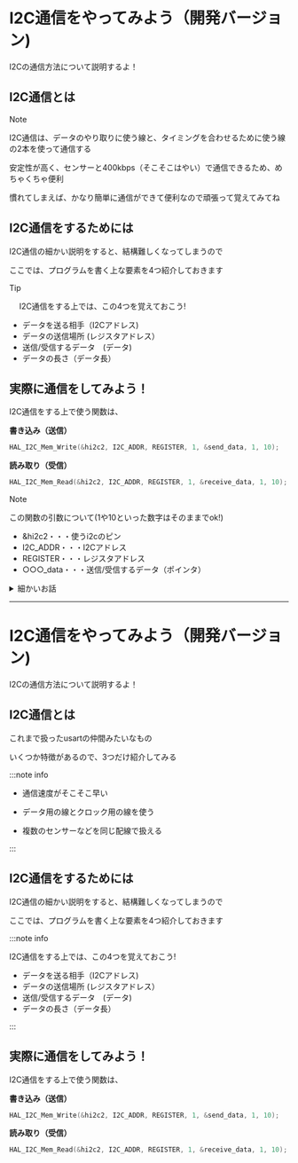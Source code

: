 # I2C通信をやってみよう（開発バージョン)

I2Cの通信方法について説明するよ！

## I2C通信とは

> [!NOTE] 
>
> I2C通信は、データのやり取りに使う線と、タイミングを合わせるために使う線の2本を使って通信する
> 
> 安定性が高く、センサーと400kbps（そこそこはやい）で通信できるため、めちゃくちゃ便利
>
> 慣れてしまえば、かなり簡単に通信ができて便利なので頑張って覚えてみてね

## I2C通信をするためには

I2C通信の細かい説明をすると、結構難しくなってしまうので

ここでは、プログラムを書く上な要素を4つ紹介しておきます

> [!TIP]
>　
> I2C通信をする上では、この4つを覚えておこう!
>
> - データを送る相手（I2Cアドレス)
> - データの送信場所 (レジスタアドレス）
> - 送信/受信するデータ　(データ)
> - データの長さ（データ長）

## 実際に通信をしてみよう！

I2C通信をする上で使う関数は、

**書き込み（送信）**
```cpp
HAL_I2C_Mem_Write(&hi2c2, I2C_ADDR, REGISTER, 1, &send_data, 1, 10);
```

**読み取り（受信）**
```cpp
HAL_I2C_Mem_Read(&hi2c2, I2C_ADDR, REGISTER, 1, &receive_data, 1, 10);
```

> [!NOTE]
>
> この関数の引数について(1や10といった数字はそのままでok!)
>
> - &hi2c2・・・使うi2cのピン
> - I2C_ADDR・・・I2Cアドレス
> - REGISTER・・・レジスタアドレス
> - ○○○_data・・・送信/受信するデータ（ポインタ）
>

<details>

 <summary> 細かいお話 </summary>

 <br>

- **一番最後の'10'という引数について**

これは、最大時間を設定している

通常は一瞬で通信が成功するが、上手くいかなかったときこの数字の秒数（単位はms)で諦めるように設定できる
 
<br>

- **REGISTERと&send_dataの後の'1'という引数について**

これは、隣り合う複数のレジスタに一度に書き込むときに使う

例えば、0x10から0x12までの3つのレジスタに書き込みたいときは、send_data[3]のように3つの要素を持つ配列とセットで
このように書くことができる

```cpp
HAL_I2C_Mem_Write(&hi2c2, I2C_ADDR, 0x10, 3, send_data, 3, 10);
```

センサーの値などはxyzのデータが近いレジスタにあることがほとんどなので、知っておくと便利かも

</details>

* * *

# I2C通信をやってみよう（開発バージョン)

I2Cの通信方法について説明するよ！

## I2C通信とは

これまで扱ったusartの仲間みたいなもの

いくつか特徴があるので、3つだけ紹介してみる

:::note info

- 通信速度がそこそこ早い

- データ用の線とクロック用の線を使う

- 複数のセンサーなどを同じ配線で扱える

:::

## I2C通信をするためには

I2C通信の細かい説明をすると、結構難しくなってしまうので

ここでは、プログラムを書く上な要素を4つ紹介しておきます

:::note info

I2C通信をする上では、この4つを覚えておこう!

 - データを送る相手（I2Cアドレス)
 - データの送信場所 (レジスタアドレス）
 - 送信/受信するデータ　(データ)
 - データの長さ（データ長）
   
:::

## 実際に通信をしてみよう！

I2C通信をする上で使う関数は、

**書き込み（送信）**
```cpp
HAL_I2C_Mem_Write(&hi2c2, I2C_ADDR, REGISTER, 1, &send_data, 1, 10);
```

**読み取り（受信）**
```cpp
HAL_I2C_Mem_Read(&hi2c2, I2C_ADDR, REGISTER, 1, &receive_data, 1, 10);
```
